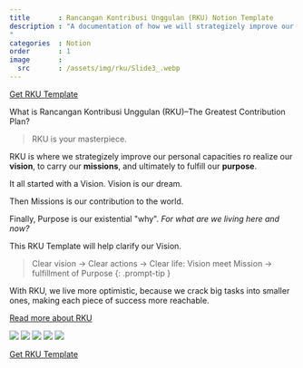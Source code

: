 ```yaml
---
title       : Rancangan Kontribusi Unggulan (RKU) Notion Template
description : "A documentation of how we will strategizely improve our capacities ro realize our **vision**, to carry our **missions**, and ultimately to fulfill our **purpose**. 
"
categories  : Notion
order       : 1
image       :
  src       : /assets/img/rku/Slide3_.webp
---
```


[Get RKU Template](https://contribution-plan.notion.site/Template-RKU-86bfa33478ba4841b421d19b409d8f87)

What is Rancangan Kontribusi Unggulan (RKU)–The Greatest Contribution Plan?

> RKU is your masterpiece.

RKU is where we strategizely improve our personal capacities ro realize our **vision**, to carry our **missions**, and ultimately to fulfill our **purpose**. 

It all started with a Vision. Vision is our dream.

Then Missions is our contribution to the world.

Finally, Purpose is our existential "why". *For what are we living here and now?*

This RKU Template will help clarify our Vision.

> Clear vision → Clear actions → Clear life: Vision meet Mission → fulfillment of Purpose
{: .prompt-tip }

With RKU, we live more optimistic, because we crack big tasks into smaller ones, making each piece of success more reachable.

[Read more about RKU](https://contribution-plan.notion.site/Mulai-Dari-Sini-c0b0a2ab0d1b43ba80e5b16bfb8e68b4)

![](/assets/img/rku/Slide1.JPG)
![](/assets/img/rku/Slide2.JPG)
![](/assets/img/rku/Slide3.JPG)
![](/assets/img/rku/Slide4.JPG)
![](/assets/img/rku/Slide5.JPG)

[Get RKU Template](https://contribution-plan.notion.site/Template-RKU-86bfa33478ba4841b421d19b409d8f87)